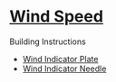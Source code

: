 # [Wind Speed](https://education.lego.com/en-us/lessons/spike-life-hacks/wind-speed)

Building Instructions
- [Wind Indicator Plate](https://education.lego.com/v3/assets/blt293eea581807678a/bltcb3f3f3f050be7ca/5f8802c330c48e7ee7c062ed/wind-speed-bi-pdf-book1of2.pdf)
- [Wind Indicator Needle](https://education.lego.com/v3/assets/blt293eea581807678a/blt3a5f33a9f27cdc4c/5f8802c6f4c5ce0e93db15a1/wind-speed-bi-pdf-book2of2.pdf)
